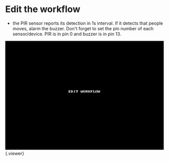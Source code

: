 # Edit the workflow

- the PIR sensor reports its detection in 1s interval. If it detects that people moves, alarm the buzzer.
  Don't forget to set the pin number of each sensor/device. PIR is in pin 0 and buzzer is in pin 13. 

![](./doc/pic/startkit/create_wf.gif){.viewer}
